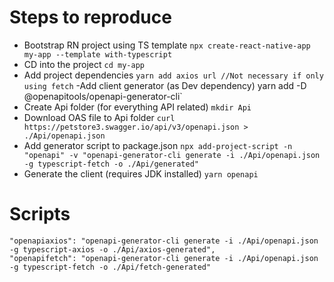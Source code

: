 # Steps to reproduce

- Bootstrap RN project using TS template
`npx create-react-native-app my-app --template with-typescript`
- CD into the project
`cd my-app`
- Add project dependencies
`yarn add axios url //Not necessary if only using fetch`
 -Add client generator (as Dev dependency)
yarn add -D @openapitools/openapi-generator-cli`
- Create Api folder (for everything API related)
`mkdir Api`
- Download OAS file to Api folder
`curl https://petstore3.swagger.io/api/v3/openapi.json > ./Api/openapi.json`
- Add generator script to package.json
`npx add-project-script -n "openapi" -v "openapi-generator-cli generate -i ./Api/openapi.json -g typescript-fetch -o ./Api/generated"`
- Generate the client (requires JDK installed)
`yarn openapi`




# Scripts
```
"openapiaxios": "openapi-generator-cli generate -i ./Api/openapi.json -g typescript-axios -o ./Api/axios-generated",
"openapifetch": "openapi-generator-cli generate -i ./Api/openapi.json -g typescript-fetch -o ./Api/fetch-generated"
```
